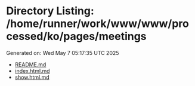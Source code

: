 # Directory Listing: /home/runner/work/www/www/processed/ko/pages/meetings
Generated on: Wed May  7 05:17:35 UTC 2025

- [README.md](README.md)
- [index.html.md](index.html.md)
- [show.html.md](show.html.md)
